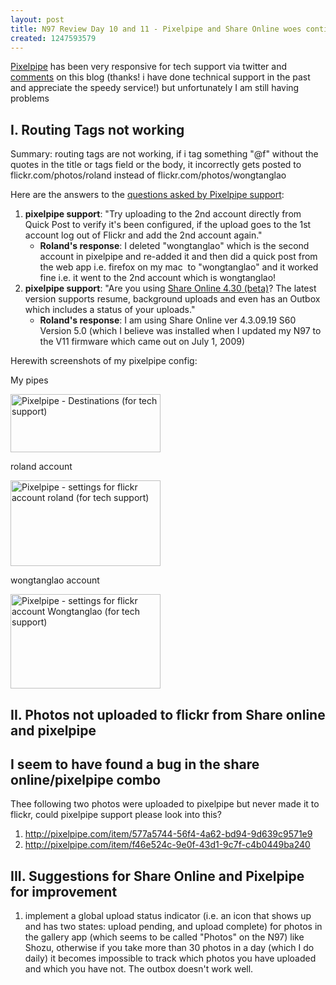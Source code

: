 ```yaml
---
layout: post
title: N97 Review Day 10 and 11 - Pixelpipe and Share Online woes continue
created: 1247593579
---
```

<p><a href="http://pixelpipe.com/">Pixelpipe</a> has been very responsive for tech support via twitter and <a href="http://rolandtanglao.com/archives/2009/07/12/n97-review-day-8-and-9-no-keyguard-lock-issues-not-impressed-pixelpipe-and-share#comment-29255">comments</a> on this blog (thanks! i have done technical support in the past and appreciate the speedy service!) but unfortunately I am still having problems</p><h2>I. Routing Tags not working</h2><p>Summary: routing tags are not working, if i tag something "@f" without the quotes in the title or tags field or the body, it incorrectly gets posted to flickr.com/photos/roland instead of flickr.com/photos/wongtanglao</p><p>Here are the answers to the <a href="http://rolandtanglao.com/archives/2009/07/12/n97-review-day-8-and-9-no-keyguard-lock-issues-not-impressed-pixelpipe-and-share#comment-29249">questions asked by Pixelpipe support</a>:</p><ol><li><strong>pixelpipe support</strong>: "Try uploading to the 2nd account directly from Quick Post to verify it's been configured, if the upload goes to the 1st account log out of Flickr and add the 2nd account again."<ul><li><strong>Roland's response</strong>: I deleted "wongtanglao" which is the second account in pixelpipe and re-added it and then did a quick post from the web app i.e. firefox on my mac&nbsp; to "wongtanglao" and it worked fine i.e. it went to the 2nd account which is wongtanglao!</li></ul></li><li><strong>pixelpipe support</strong>: "Are you using <a href="http://betalabs.nokia.com/betas/view/share-online-4">Share Online 4.30 (beta)</a>? The latest version supports resume, background uploads and even has an Outbox which includes a status of your uploads."<ul><li><strong>Roland's response</strong>: I am using Share Online ver 4.3.09.19 S60 Version 5.0 (which I believe was installed when I updated my N97 to the V11 firmware which came out on July 1, 2009)</li></ul></li></ol><p>Herewith screenshots of my pixelpipe config:</p>
<p>My pipes</p>
<a href="http://www.flickr.com/photos/roland/3720360141/" title="Pixelpipe - Destinations (for tech support) by roland, on Flickr"><img src="http://farm3.static.flickr.com/2465/3720360141_598ab6a54c_m.jpg" width="240" height="93" alt="Pixelpipe - Destinations (for tech support)" /></a>
<p>roland account</p>
<a href="http://www.flickr.com/photos/roland/3721176852/" title="Pixelpipe - settings for flickr account roland (for tech support) by roland, on Flickr"><img src="http://farm3.static.flickr.com/2510/3721176852_b41e321011_m.jpg" width="240" height="137" alt="Pixelpipe - settings for flickr account roland (for tech support)" /></a>
<p>wongtanglao account</p>
<a href="http://www.flickr.com/photos/roland/3720367395/" title="Pixelpipe - settings for flickr account Wongtanglao (for tech support) by roland, on Flickr"><img src="http://farm3.static.flickr.com/2630/3720367395_d1a90a2ba4_m.jpg" width="240" height="151" alt="Pixelpipe - settings for flickr account Wongtanglao (for tech support)" /></a>
<h2>II. Photos not uploaded to flickr from Share online and pixelpipe</h2><h2>I seem to have found a bug in the share online/pixelpipe combo</h2><p>Thee following two photos were uploaded to pixelpipe but never made it to flickr, could pixelpipe support please look into this?</p><ol><li><a href="http://pixelpipe.com/item/577a5744-56f4-4a62-bd94-9d639c9571e9">http://pixelpipe.com/item/577a5744-56f4-4a62-bd94-9d639c9571e9</a></li><li><a href="http://pixelpipe.com/item/f46e524c-9e0f-43d1-9c7f-c4b0449ba240">http://pixelpipe.com/item/f46e524c-9e0f-43d1-9c7f-c4b0449ba240</a></li></ol><h2>III. Suggestions for Share Online and Pixelpipe for improvement</h2><ol><li>implement a global upload status indicator (i.e. an icon that shows up and has two states: upload pending, and upload complete) for photos in the gallery app (which seems to be called "Photos" on the N97) like Shozu, otherwise if you take more than 30 photos in a day (which I do daily) it becomes impossible to track which photos you have uploaded and which you have not. The outbox doesn't work well.</li></ol>
